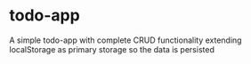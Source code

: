 # todo-app
A simple todo-app with complete CRUD functionality extending localStorage as primary storage so the data is persisted
